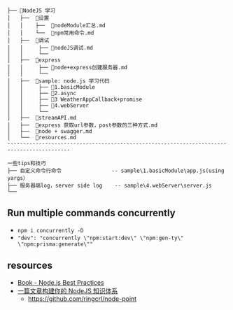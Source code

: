```
├── 📂NodeJS 学习
│   ├──  📂设置
│   │    ├──  📄nodeModule汇总.md
│   │    └──  📄npm常用命令.md
│   ├──  📂调试
│   │     ├── 📄nodeJS调试.md
│   │     └──    
│   ├──  📂express
│   │     ├── 📄node+express创建服务器.md
│   │     └──  
│   ├──  📂sample: node.js 学习代码
│   │     ├── 📄1.basicModule
│   │     ├── 📄2.async
│   │     ├── 📄3 WeatherAppCallback+promise
│   │     ├── 📄4.webServer
│   │     └── 
│   ├──  📄streamAPI.md
│   ├──  📄express 获取url参数，post参数的三种方式.md
│   ├──  📄node + swagger.md
│   └──  📄resources.md
------------------------------------------------------------------------------------------

一些tips和技巧 
├── 自定义命令行命令                -- sample\1.basicModule\app.js(using yargs）
├── 服务器端log，server side log    -- sample\4.webServer\server.js
└──
```

## Run multiple commands concurrently

- `npm i concurrently -D`
- `"dev": "concurrently \"npm:start:dev\" \"npm:gen-ty\" \"npm:prisma:generate\""`

## resources

- [Book - Node.js Best Practices](https://github.com/goldbergyoni/nodebestpractices/tree/master)
- [一篇文章构建你的 NodeJS 知识体系](https://juejin.cn/post/6844903767926636558)
  - https://github.com/ringcrl/node-point
